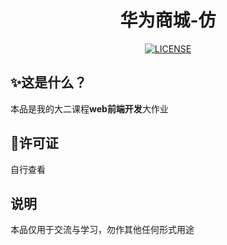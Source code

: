 <div align="center">
    <h1>华为商城-仿</h1>

[![LICENSE](https://img.shields.io/badge/LICENSE-请自行查看-blue)]()
</div>

## ✨这是什么？
本品是我的大二课程**web前端开发**大作业



## 🎈许可证
自行查看

## 说明
本品仅用于交流与学习，勿作其他任何形式用途
